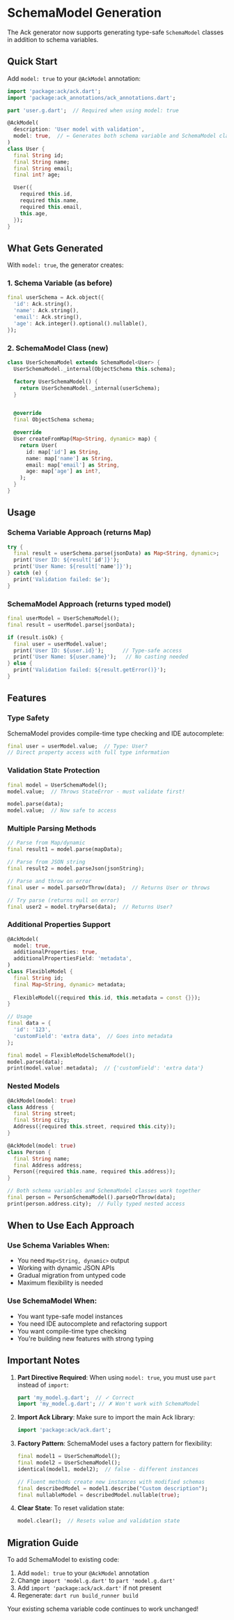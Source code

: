 # SchemaModel Generation

The Ack generator now supports generating type-safe `SchemaModel` classes in addition to schema variables.

## Quick Start

Add `model: true` to your `@AckModel` annotation:

```dart
import 'package:ack/ack.dart';
import 'package:ack_annotations/ack_annotations.dart';

part 'user.g.dart';  // Required when using model: true

@AckModel(
  description: 'User model with validation',
  model: true,  // ← Generates both schema variable and SchemaModel class
)
class User {
  final String id;
  final String name;
  final String email;
  final int? age;

  User({
    required this.id,
    required this.name,
    required this.email,
    this.age,
  });
}
```

## What Gets Generated

With `model: true`, the generator creates:

### 1. Schema Variable (as before)
```dart
final userSchema = Ack.object({
  'id': Ack.string(),
  'name': Ack.string(),
  'email': Ack.string(),
  'age': Ack.integer().optional().nullable(),
});
```

### 2. SchemaModel Class (new)
```dart
class UserSchemaModel extends SchemaModel<User> {
  UserSchemaModel._internal(ObjectSchema this.schema);

  factory UserSchemaModel() {
    return UserSchemaModel._internal(userSchema);
  }


  @override
  final ObjectSchema schema;

  @override
  User createFromMap(Map<String, dynamic> map) {
    return User(
      id: map['id'] as String,
      name: map['name'] as String,
      email: map['email'] as String,
      age: map['age'] as int?,
    );
  }
}
```

## Usage

### Schema Variable Approach (returns Map)
```dart
try {
  final result = userSchema.parse(jsonData) as Map<String, dynamic>;
  print('User ID: ${result['id']}');
  print('User Name: ${result['name']}');
} catch (e) {
  print('Validation failed: $e');
}
```

### SchemaModel Approach (returns typed model)
```dart
final userModel = UserSchemaModel();
final result = userModel.parse(jsonData);

if (result.isOk) {
  final user = userModel.value!;
  print('User ID: ${user.id}');      // Type-safe access
  print('User Name: ${user.name}');   // No casting needed
} else {
  print('Validation failed: ${result.getError()}');
}
```

## Features

### Type Safety
SchemaModel provides compile-time type checking and IDE autocomplete:

```dart
final user = userModel.value;  // Type: User?
// Direct property access with full type information
```

### Validation State Protection
```dart
final model = UserSchemaModel();
model.value;  // Throws StateError - must validate first!

model.parse(data);
model.value;  // Now safe to access
```

### Multiple Parsing Methods
```dart
// Parse from Map/dynamic
final result1 = model.parse(mapData);

// Parse from JSON string
final result2 = model.parseJson(jsonString);

// Parse and throw on error
final user = model.parseOrThrow(data);  // Returns User or throws

// Try parse (returns null on error)
final user2 = model.tryParse(data);  // Returns User?
```

### Additional Properties Support
```dart
@AckModel(
  model: true,
  additionalProperties: true,
  additionalPropertiesField: 'metadata',
)
class FlexibleModel {
  final String id;
  final Map<String, dynamic> metadata;
  
  FlexibleModel({required this.id, this.metadata = const {}});
}

// Usage
final data = {
  'id': '123',
  'customField': 'extra data',  // Goes into metadata
};

final model = FlexibleModelSchemaModel();
model.parse(data);
print(model.value!.metadata);  // {'customField': 'extra data'}
```

### Nested Models
```dart
@AckModel(model: true)
class Address {
  final String street;
  final String city;
  Address({required this.street, required this.city});
}

@AckModel(model: true)
class Person {
  final String name;
  final Address address;
  Person({required this.name, required this.address});
}

// Both schema variables and SchemaModel classes work together
final person = PersonSchemaModel().parseOrThrow(data);
print(person.address.city);  // Fully typed nested access
```

## When to Use Each Approach

### Use Schema Variables When:
- You need `Map<String, dynamic>` output
- Working with dynamic JSON APIs
- Gradual migration from untyped code
- Maximum flexibility is needed

### Use SchemaModel When:
- You want type-safe model instances
- You need IDE autocomplete and refactoring support
- You want compile-time type checking
- You're building new features with strong typing

## Important Notes

1. **Part Directive Required**: When using `model: true`, you must use `part` instead of `import`:
   ```dart
   part 'my_model.g.dart';  // ✓ Correct
   import 'my_model.g.dart'; // ✗ Won't work with SchemaModel
   ```

2. **Import Ack Library**: Make sure to import the main Ack library:
   ```dart
   import 'package:ack/ack.dart';
   ```

3. **Factory Pattern**: SchemaModel uses a factory pattern for flexibility:
   ```dart
   final model1 = UserSchemaModel();
   final model2 = UserSchemaModel();
   identical(model1, model2);  // false - different instances
   
   // Fluent methods create new instances with modified schemas
   final describedModel = model1.describe("Custom description");
   final nullableModel = describedModel.nullable(true);
   ```

4. **Clear State**: To reset validation state:
   ```dart
   model.clear();  // Resets value and validation state
   ```

## Migration Guide

To add SchemaModel to existing code:

1. Add `model: true` to your `@AckModel` annotation
2. Change `import 'model.g.dart'` to `part 'model.g.dart'`
3. Add `import 'package:ack/ack.dart'` if not present
4. Regenerate: `dart run build_runner build`

Your existing schema variable code continues to work unchanged!
